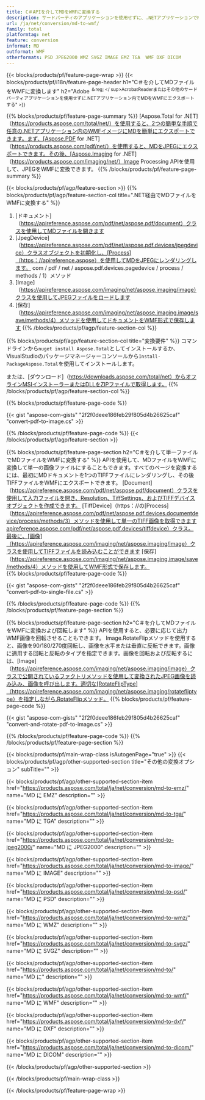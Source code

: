```yaml
---
title: C＃APIを介してMDをWMFに変換する
description: サードパーティのアプリケーションを使用せずに、.NETアプリケーションでMDをWMFにエクスポートします
url: /ja/net/conversion/md-to-wmf/
family: total
platformtag: net
feature: conversion
informat: MD
outformat: WMF
otherformats: PSD JPEG2000 WMZ SVGZ IMAGE EMZ TGA  WMF DXF DICOM
---
```

{{< blocks/products/pf/feature-page-wrap >}}
{{< blocks/products/pf/i18n/feature-page-header h1="C＃を介してMDファイルをWMFに変換します" h2="Adobe <sup>＆reg; </ sup>AcrobatReaderまたはその他のサードパーティアプリケーションを使用せずに.NETアプリケーション内でMDをWMFにエクスポートする" >}}

{{% blocks/products/pf/feature-page-summary %}}
[Aspose.Total for .NET]（https://products.aspose.com/total/net/）を使用すると、2つの簡単な手順で任意の.NETアプリケーション内のWMFイメージにMDを簡単にエクスポートできます。まず、[Aspose.PDF for .NET]（https://products.aspose.com/pdf/net/）を使用すると、MDをJPEGにエクスポートできます。その後、[Aspose.Imaging for .NET]（https://products.aspose.com/imaging/net/）Image Processing APIを使用して、JPEGをWMFに変換できます。
{{% /blocks/products/pf/feature-page-summary  %}}

{{< blocks/products/pf/agp/feature-section >}}
{{% blocks/products/pf/agp/feature-section-col title=".NET経由でMDファイルをWMFに変換する" %}}
1. [ドキュメント]（https://apireference.aspose.com/pdf/net/aspose.pdf/document）クラスを使用してMDファイルを開きます
2. [JpegDevice]（https://apireference.aspose.com/pdf/net/aspose.pdf.devices/jpegdevice）クラスオブジェクトを初期化し、[Process]（https：//apireference.aspose）を使用してMDをJPEGにレンダリングします。 com / pdf / net / aspose.pdf.devices.pagedevice / process / methods / 1）メソッド
3. [Image]（https://apireference.aspose.com/imaging/net/aspose.imaging/image）クラスを使用してJPEGファイルをロードします
4. [保存]（https://apireference.aspose.com/imaging/net/aspose.imaging.image/save/methods/4）メソッドを使用してドキュメントをWMF形式で保存します
{{% /blocks/products/pf/agp/feature-section-col %}}

{{% blocks/products/pf/agp/feature-section-col title="変換要件" %}}
コマンドラインから```nuget install Aspose.Total```としてインストールするか、VisualStudioのパッケージマネージャーコンソールから```Install-PackageAspose.Total```を使用してインストールします。

または、[ダウンロード]（https://downloads.aspose.com/total/net）からオフラインMSIインストーラーまたはDLLをZIPファイルで取得します。
{{% /blocks/products/pf/agp/feature-section-col %}}

{{% blocks/products/pf/feature-page-code %}}

{{< gist "aspose-com-gists" "2f2f0deee186feb29f805d4b26625caf" "convert-pdf-to-image.cs" >}}

{{% /blocks/products/pf/feature-page-code %}}
{{< /blocks/products/pf/agp/feature-section >}}

{{% blocks/products/pf/feature-page-section  h2="C＃を介して単一ファイルでMDファイルをWMFに変換する" %}}
APIを使用して、MDファイルをWMFに変換して単一の画像ファイルにすることもできます。すべてのページを変換するには、最初にMDドキュメントを1つのTIFFファイルにレンダリングし、その後TIFFファイルをWMFにエクスポートできます。 [Document]（https://apireference.aspose.com/pdf/net/aspose.pdf/document）クラスを使用して入力ファイルを開き、Resolution、TiffSettings、およびTIFFデバイスオブジェクトを作成できます。 [TiffDevice]（https：//の[Process]（https://apireference.aspose.com/pdf/net/aspose.pdf.devices.documentdevice/process/methods/3）メソッドを使用して単一のTIFF画像を取得できますapireference.aspose.com/pdf/net/aspose.pdf.devices/tiffdevice）クラス。最後に、[画像]（https://apireference.aspose.com/imaging/net/aspose.imaging/image）クラスを使用してTIFFファイルを読み込むことができます
[保存]（https://apireference.aspose.com/imaging/net/aspose.imaging.image/save/methods/4）メソッドを使用してWMF形式で保存します。  
{{% blocks/products/pf/feature-page-code %}}

{{< gist "aspose-com-gists" "2f2f0deee186feb29f805d4b26625caf" "convert-pdf-to-single-file.cs" >}}
{{% /blocks/products/pf/feature-page-code  %}}
{{% /blocks/products/pf/feature-page-section %}}

{{% blocks/products/pf/feature-page-section  h2="C＃を介してMDファイルをWMFに変換および回転します" %}}
APIを使用すると、必要に応じて出力WMF画像を回転させることもできます。 Image.RotateFlipメソッドを使用すると、画像を90/180/270度回転し、画像を水平または垂直に反転できます。画像に適用する回転と反転のタイプを指定できます。画像を回転および反転するには、[Image]（https://apireference.aspose.com/imaging/net/aspose.imaging/image）クラスで公開されているファクトリメソッドを使用して変換されたJPEG画像を読み込み、画像を呼び出します。適切な[RotateFlipType]（https://apireference.aspose.com/imaging/net/aspose.imaging/rotatefliptype）を指定しながら.RotateFlipメソッド。 
{{% blocks/products/pf/feature-page-code %}}

{{< gist "aspose-com-gists" "2f2f0deee186feb29f805d4b26625caf" "convert-and-rotate-pdf-to-image.cs" >}}
{{% /blocks/products/pf/feature-page-code  %}}
{{% /blocks/products/pf/feature-page-section %}}

{{< blocks/products/pf/main-wrap-class isAutogenPage="true" >}}
{{< blocks/products/pf/agp/other-supported-section title="その他の変換オプション" subTitle="" >}}

{{< blocks/products/pf/agp/other-supported-section-item href="https://products.aspose.com/total/ja/net/conversion/md-to-emz/" name="MD に EMZ" description="" >}}

{{< blocks/products/pf/agp/other-supported-section-item href="https://products.aspose.com/total/ja/net/conversion/md-to-tga/" name="MD に TGA" description="" >}}

{{< blocks/products/pf/agp/other-supported-section-item href="https://products.aspose.com/total/ja/net/conversion/md-to-jpeg2000/" name="MD に JPEG2000" description="" >}}

{{< blocks/products/pf/agp/other-supported-section-item href="https://products.aspose.com/total/ja/net/conversion/md-to-image/" name="MD に IMAGE" description="" >}}

{{< blocks/products/pf/agp/other-supported-section-item href="https://products.aspose.com/total/ja/net/conversion/md-to-psd/" name="MD に PSD" description="" >}}

{{< blocks/products/pf/agp/other-supported-section-item href="https://products.aspose.com/total/ja/net/conversion/md-to-wmz/" name="MD に WMZ" description="" >}}

{{< blocks/products/pf/agp/other-supported-section-item href="https://products.aspose.com/total/ja/net/conversion/md-to-svgz/" name="MD に SVGZ" description="" >}}

{{< blocks/products/pf/agp/other-supported-section-item href="https://products.aspose.com/total/ja/net/conversion/md-to/" name="MD に" description="" >}}

{{< blocks/products/pf/agp/other-supported-section-item href="https://products.aspose.com/total/ja/net/conversion/md-to-wmf/" name="MD に WMF" description="" >}}

{{< blocks/products/pf/agp/other-supported-section-item href="https://products.aspose.com/total/ja/net/conversion/md-to-dxf/" name="MD に DXF" description="" >}}

{{< blocks/products/pf/agp/other-supported-section-item href="https://products.aspose.com/total/ja/net/conversion/md-to-dicom/" name="MD に DICOM" description="" >}}



{{< /blocks/products/pf/agp/other-supported-section >}}

{{< /blocks/products/pf/main-wrap-class >}}

{{< /blocks/products/pf/feature-page-wrap >}}